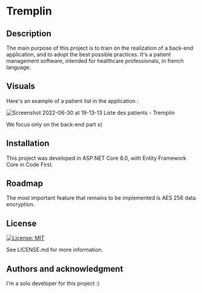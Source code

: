 # Tremplin

## Description
The main purpose of this project is to train on the realization of a back-end application, and to adopt the best possible practices.
It's a patient management software, intended for healthcare professionals, in french language.

## Visuals
Here's an example of a patient list in the application :

![Screenshot 2022-06-30 at 19-13-13 Liste des patients - Tremplin](https://user-images.githubusercontent.com/39767872/223584251-6b1b665a-27b4-40fe-b423-083ca9107d71.png)

We focus only on the back-end part x)

## Installation
This project was developed in ASP.NET Core 8.0, with Entity Framework Core in Code First.

## Roadmap
The most important feature that remains to be implemented is AES 256 data encryption.

## License
[![License: MIT](https://img.shields.io/badge/License-MIT-yellow.svg)](https://opensource.org/licenses/MIT)

See LICENSE.md for more information.

## Authors and acknowledgment
I'm a solo developer for this project :)
